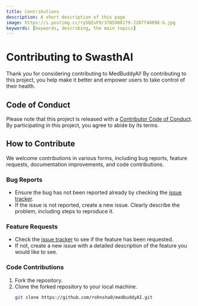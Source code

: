 ```yaml
---
title: Contributions
description: A short description of this page
image: https://i.postimg.cc/rySQ2vF9/3785988179-2207f40098-b.jpg
keywords: [keywords, describing, the main topics]
---
```


# Contributing to SwasthAI

Thank you for considering contributing to MedBuddyAI! By contributing to this project, you help make it better and empower users to take control of their health.

## Code of Conduct

Please note that this project is released with a [Contributor Code of Conduct](CODE_OF_CONDUCT.md). By participating in this project, you agree to abide by its terms.

## How to Contribute

We welcome contributions in various forms, including bug reports, feature requests, documentation improvements, and code contributions.

### Bug Reports

- Ensure the bug has not been reported already by checking the [issue tracker](https://github.com/rohnsha0/medbuddyAI/issues).
- If the issue is not reported, create a new issue. Clearly describe the problem, including steps to reproduce it.

### Feature Requests

- Check the [issue tracker](https://github.com/rohnsha0/medbuddyAI/issues) to see if the feature has been requested.
- If not, create a new issue with a detailed description of the feature you would like to see.

### Code Contributions

1. Fork the repository.
2. Clone the forked repository to your local machine.
   ```bash
   git clone https://github.com/rohnsha0/medbuddyAI.git
